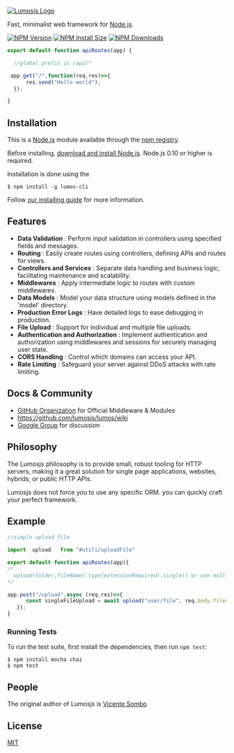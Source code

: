 [![Lumosjs Logo](
https://avatars.githubusercontent.com/u/141889927?s=400&u=7ad81f0c3c875eed69386759ea2f1e11f285e9e6&v=4)](https://lumosjs.vercel.com/)

Fast, minimalist web framework for [Node.js](http://nodejs.org).

  [![NPM Version][npm-version-image]][npm-url]
  [![NPM Install Size][npm-install-size-image]][npm-install-size-url]
  [![NPM Downloads][npm-downloads-image]][npm-downloads-url]

  ```js
export default function apiRoutes(app) {

    //global prefix is /api/*

   app.get("/",function(req,res)=>{
        res.send("Hello world");
    });

}
```

## Installation

This is a [Node.js](https://nodejs.org/en/) module available through the
[npm registry](https://www.npmjs.com/).

Before installing, [download and install Node.js](https://nodejs.org/en/download/).
Node.js 0.10 or higher is required.

Installation is done using the

```console
$ npm install -g lumos-cli
```

Follow [our installing guide](https://lumosjs.vercel.com/installing.html)
for more information.

## Features

* __Data Validation__ : Perform input validation in controllers using specified fields and messages.
* __Routing__ : Easily create routes using controllers, defining APIs and routes for views.
* __Controllers and Services__ : Separate data handling and business logic, facilitating maintenance and scalability.
* __Middlewares__ : Apply intermediate logic to routes with custom middlewares.
* __Data Models__ : Model your data structure using models defined in the 'model' directory.
* __Production Error Logs__ : Have detailed logs to ease debugging in production.
* __File Upload__ : Support for individual and multiple file uploads.
* __Authentication and Authorization__ : Implement authentication and authorization using middlewares and sessions for securely managing user state.
* __CORS Handling__ : Control which domains can access your API.
* __Rate Limiting__ : Safeguard your server against DDoS attacks with rate limiting.

## Docs & Community

  * [GitHub Organization](https://github.com/lumosjs) for Official Middleware & Modules
  * https://github.com/lumosjs/lumos/wiki
  * [Google Group](https://groups.google.com/g/lumosjs) for discussion

 ## Philosophy

  The Lumosjs philosophy is to provide small, robust tooling for HTTP servers, making
  it a great solution for single page applications, websites, hybrids, or public
  HTTP APIs.

  Lumosjs does not force you to use any specific ORM.
  you can quickly craft your perfect framework.

  
## Example
  ```js
  //simple upload file

  import  upload   from "#utils/uploadFile"
  
  export default function apiRoutes(app){
  /*
    upload(folder,fileName).type(extensionRequired).single() or use mult to more files.
  */

  app.post("/upload",async (req,res)=>{
		const singleFileUpload = await upload("user/file", req.body.files.file).type('png',"mp3","pdf").single();
	 });
  }
  ```


### Running Tests

To run the test suite, first install the dependencies, then run `npm test`:

```console
$ npm install mocha chai
$ npm test
```


## People

The original author of Lumosjs is [Vicente Sombo](https://github.com/sombo20)

## License

  [MIT](LICENSE)

[npm-downloads-image]: https://badgen.net/npm/dm/lumos-cli
[npm-downloads-url]: https://npmcharts.com/compare/lumos-cli?minimal=true
[npm-install-size-image]: https://badgen.net/packagephobia/install/lumos-cli
[npm-install-size-url]: https://packagephobia.com/result?p=lumos-cli
[npm-url]: https://npmjs.org/package/lumos-cli
[npm-version-image]: https://badgen.net/npm/v/lumos-cli

